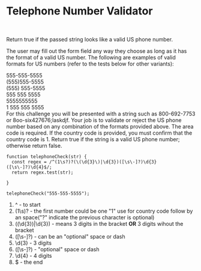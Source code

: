 <h1>Telephone Number Validator</h1>
</br>


Return true if the passed string looks like a valid US phone number.

The user may fill out the form field any way they choose as long as it has the format of a valid US number. The following are examples of valid formats for US numbers (refer to the tests below for other variants):</br>

555-555-5555</br>
(555)555-5555</br>
(555) 555-5555</br>
555 555 5555</br>
5555555555</br>
1 555 555 5555</br>
For this challenge you will be presented with a string such as 800-692-7753 or 8oo-six427676;laskdjf. Your job is to validate or reject the US phone number based on any combination of the formats provided above. The area code is required. If the country code is provided, you must confirm that the country code is 1. Return true if the string is a valid US phone number; otherwise return false.


```
function telephoneCheck(str) {
  const regex = /^(1\s?)?(\(\d{3}\)|\d{3})([\s\-]?)\d{3}([\s\-]?)\d{4}$/;
  return regex.test(str);
  
}

telephoneCheck("555-555-5555");
```


1. ^ - to start
2. (1\s)? - the first number could be one "1" use for country code follow by an space("?" indicate the previous character is optional)
3. (\(\d{3}\)|\d{3}) - means 3 digits in the bracket **OR** 3 digits wihout the bracket
4. ([\s\-]?) - can be an "optional" space or dash
5. \d{3} - 3 digits
6. ([\s\-]?) - "optional" space or dash
7. \d{4} - 4 digits
8. $ - the end 
